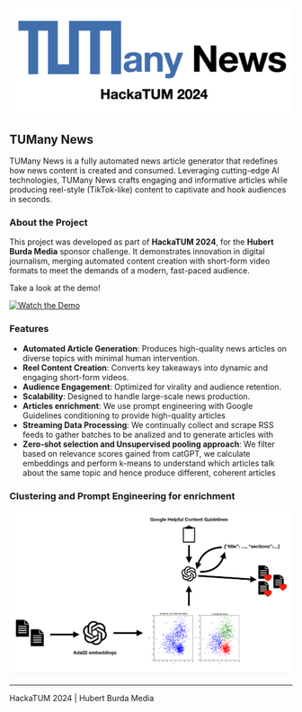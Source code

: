 # ![TUMany News Logo](logo.png)

## TUMany News

TUMany News is a fully automated news article generator that redefines how news content is created and consumed. Leveraging cutting-edge AI technologies, TUMany News crafts engaging and informative articles while producing reel-style (TikTok-like) content to captivate and hook audiences in seconds.

### About the Project

This project was developed as part of **HackaTUM 2024**, for the **Hubert Burda Media** sponsor challenge. It demonstrates innovation in digital journalism, merging automated content creation with short-form video formats to meet the demands of a modern, fast-paced audience. 

Take a look at the demo!

[![Watch the Demo](https://img.youtube.com/vi/8qF9O-k_gcM/maxresdefault.jpg)](https://www.youtube.com/watch?v=8qF9O-k_gcM)
### Features

- **Automated Article Generation**: Produces high-quality news articles on diverse topics with minimal human intervention.
- **Reel Content Creation**: Converts key takeaways into dynamic and engaging short-form videos.
- **Audience Engagement**: Optimized for virality and audience retention.
- **Scalability**: Designed to handle large-scale news production.
- **Articles enrichment**: We use prompt engineering with Google Guidelines conditioning to provide high-quality articles
- **Streaming Data Processing**: We continually collect and scrape RSS feeds to gather batches to be analized and to generate articles with
- **Zero-shot selection and Unsupervised pooling approach**: We filter based on relevance scores gained from catGPT, we calculate embeddings and perform k-means to understand which articles talk about the same topic and hence produce different, coherent articles
### Clustering and Prompt Engineering for enrichment
![Prompt_engineering](prompt_engineering_clustering.png)


---

HackaTUM 2024 | Hubert Burda Media
